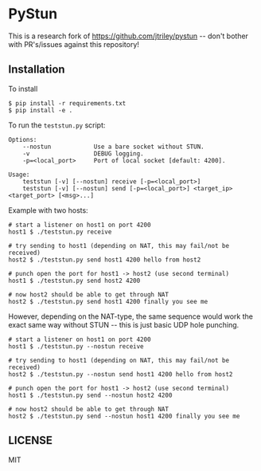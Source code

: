 PyStun
======
This is a research fork of https://github.com/jtriley/pystun -- don't bother with
PR's/issues against this repository!

Installation
------------
To install

    $ pip install -r requirements.txt
    $ pip install -e . 

To run the `teststun.py` script:

    Options:
        --nostun            Use a bare socket without STUN.
        -v                  DEBUG logging.
        -p=<local_port>     Port of local socket [default: 4200].

    Usage:
        teststun [-v] [--nostun] receive [-p=<local_port>]
        teststun [-v] [--nostun] send [-p=<local_port>] <target_ip> <target_port> [<msg>...]
    
Example with two hosts:

    # start a listener on host1 on port 4200
    host1 $ ./teststun.py receive

    # try sending to host1 (depending on NAT, this may fail/not be received)
    host2 $ ./teststun.py send host1 4200 hello from host2

    # punch open the port for host1 -> host2 (use second terminal)
    host1 $ ./teststun.py send host2 4200

    # now host2 should be able to get through NAT
    host2 $ ./teststun.py send host1 4200 finally you see me

However, depending on the NAT-type, the same sequence would work the exact same way without STUN -- this is just basic UDP hole punching.

    # start a listener on host1 on port 4200
    host1 $ ./teststun.py --nostun receive

    # try sending to host1 (depending on NAT, this may fail/not be received)
    host2 $ ./teststun.py --nostun send host1 4200 hello from host2

    # punch open the port for host1 -> host2 (use second terminal)
    host1 $ ./teststun.py send --nostun host2 4200

    # now host2 should be able to get through NAT
    host2 $ ./teststun.py send --nostun host1 4200 finally you see me

LICENSE
-------
MIT
